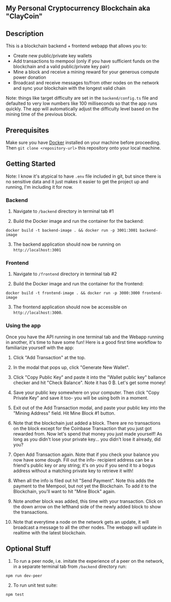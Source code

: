 ## My Personal Cryptocurrency Blockchain aka "ClayCoin"

## Description

This is a blockchain backend + frontend webapp that allows you to:

- Create new public/private key wallets
- Add transactions to mempool (only if you have sufficient funds on the blockchain and a valid public/private key pair) 
- Mine a block and receive a mining reward for your generous compute power donation
- Broadcast and receive messages to/from other nodes on the network and sync your blockchain with the longest valid chain

Note: things like target difficulty are set in the `backend/config.ts` file and defaulted to very low numbers like 100 milliseconds so that the app runs quickly. The app will automatically adjust the difficulty level based on the mining time of the previous block.

## Prerequisites

Make sure you have [Docker](https://docs.docker.com/engine/install/) installed on your machine before proceeding. Then `git clone <repository-url>` this repository onto your local machine.

## Getting Started

Note: I know it's atypical to have `.env` file included in git, but since there is no sensitive data and it just makes it easier to get the project up and running, I'm including it for now.

### Backend

1. Navigate to `/backend` directory in terminal tab #1

2. Build the Docker image and run the container for the backend:
```
docker build -t backend-image . && docker run -p 3001:3001 backend-image
```
3. The backend application should now be running on `http://localhost:3001`

### Frontend

1. Navigate to `/frontend` directory in terminal tab #2

2. Build the Docker image and run the container for the frontend:
```
docker build -t frontend-image . && docker run -p 3000:3000 frontend-image
```
3. The frontend application should now be accessible on `http://localhost:3000`.

### Using the app

Once you have the API running in one terminal tab and the Webapp running in another, it's time to have some fun! Here is a good first time workflow to familiarize yourself with the app:

1. Click "Add Transaction" at the top.

2. In the modal that pops up, click "Generate New Wallet".

3. Click "Copy Public Key" and paste it into the "Wallet public key" ballance checker and hit "Check Balance". Note it has 0 ₿. Let's get some money!

4. Save your public key somewhere on your computer. Then click "Copy Private Key" and save it too- you will be using both in a moment.

5. Exit out of the Add Transaction modal, and paste your public key into the "Mining Address" field. Hit Mine Block #1 button.

6. Note that the blockchain just added a block. There are no transactions on the block except for the Coinbase Transaction that you just got rewarded from. Now let's spend that money you just made yourself! As long as you didn't lose your private key... you didn't lose it already, did you?

7. Open Add Transaction again. Note that if you check your balance you now have some dough. Fill out the info- recipient address can be a friend's public key or any string; it's on you if you send it to a bogus address without a matching private key to retrieve it with!

8. When all the info is filed out hit "Send Payment". Note this adds the payment to the Mempool, but not yet the Blockchain. To add it to the Blockchain, you'll want to hit "Mine Block" again.

9. Note another block was added, this time with your transaction. Click on the down arrow on the lefthand side of the newly added block to show the transactions.

10. Note that everytime a node on the network gets an update, it will broadcast a message to all the other nodes. The webapp will update in realtime with the latest blockchain.

## Optional Stuff

1. To run a peer node, i.e. imitate the experience of a peer on the network, in a separate terminal tab from `/backend` directory run:
```
npm run dev-peer
```

2. To run unit test suite:  
```
npm test
```